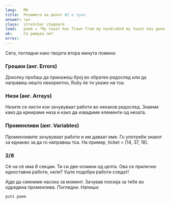 ```yaml
---
lang:   MK
title:  Резимето на делот #2 е тука
answer: \w+
class:  stretcher chapmark
load:   poem = "My toast has flown from my hand\nAnd my toast has gone to the moon.\nBut when I saw it on television,\nPlanting our flag on Halley's comet,\nMore still did I want to eat it.\n"
ok:     Се римува ли?
error:
---
```


Сега, погледни како твојата втора минута помина:

### Грешки (анг. Errors)
Доколку пробаш да прикажеш број во обратен редослед или да направиш нешто некоректно, Ruby ќе ти укаже на тоа.

### Низи (анг. Arrays)
Низите се листи кои зачувуваат работи во некаков редослед.
Знаеме како да креираме низа и како да извадиме елементи од низата.

### Променливи (анг. Variables)
Променливите зачувуваат работи и им даваат име. Го употреби знакот за еднакво за да го направиш тоа. На пример,
ticket = [14, 37, 18].

### 2/8
Сѐ на сѐ има 8 секции. Ти си две-осмини од целта. Ова се прилично едноставни работи, нели? 
Уште подобри работи следат!

Ајде да смениме насока за момент. Зачував поезија за тебе во одредена променлива.
Погледни. Напиши:

    puts poem
